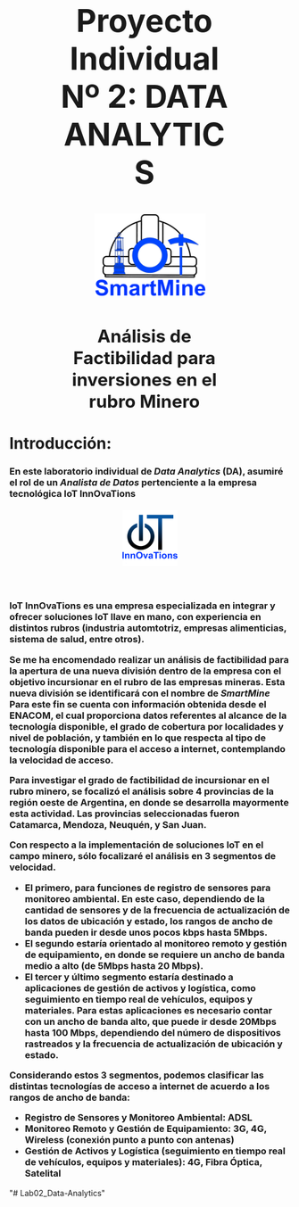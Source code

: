 <h1 align='center' style="font-weight:light; text-align:justify; margin-left: 80px; margin-right: 100px;">
<div align="center">
  <h1>Proyecto Individual Nº 2: DATA ANALYTICS</h1>
</div>

<h1 align='center'>
<img src="logo SmartMine con texto.png" width="200"> 

<h2 align='center' style="font-weight:light; text-align:justify; margin-left: 80px; margin-right: 100px;">
<div align="center">
<h2>Análisis de Factibilidad para inversiones en el rubro Minero</h2>
</div>


# Introducción:
<h3>
En este laboratorio individual de <em>Data Analytics</em> (DA), asumiré el rol de un <em>Analista de Datos</em> pertenciente a la empresa tecnológica <strong>IoT InnOvaTions</strong> <br>
<h4 align='center'>
<img src="Logo IoT 2.png" width="100"></h4> <br>

<h3> <strong>IoT InnOvaTions</strong> es una empresa especializada en integrar y ofrecer soluciones IoT llave en mano, con experiencia en distintos rubros (industria automtotriz, empresas alimenticias, sistema de salud, entre otros).<br><p>
<p> Se me ha encomendado realizar un análisis de factibilidad para la apertura de una nueva división dentro de la empresa con el objetivo incursionar en el rubro de las empresas mineras. Esta nueva división se identificará con el nombre de <em><strong>SmartMine</em></strong><br>
Para este fin se cuenta con información obtenida desde el <strong>ENACOM</strong>, el cual proporciona datos referentes al alcance de la tecnología disponible, el grado de cobertura por localidades y nivel de población, y también en lo que respecta al tipo de tecnología disponible para el acceso a internet, contemplando la velocidad de acceso.
<p> Para investigar el grado de factibilidad de incursionar en el rubro minero, se focalizó el análisis sobre 4 provincias de la región oeste de Argentina, en donde se desarrolla mayormente esta actividad. Las provincias seleccionadas fueron <strong>Catamarca</strong>, <strong>Mendoza</strong>, <strong>Neuquén</strong>, y <strong>San Juan</strong>. 
<p> Con respecto a la implementación de soluciones IoT en el campo minero, sólo focalizaré el análisis en 3 segmentos de velocidad.
<ul><li> El primero, para funciones de registro de sensores para monitoreo ambiental. En este caso, dependiendo de la cantidad de sensores y de la frecuencia de actualización de los datos de ubicación y estado, los rangos de ancho de banda pueden ir desde unos pocos kbps hasta 5Mbps.</li>
<li>El segundo estaría orientado al monitoreo remoto y gestión de equipamiento, en donde se requiere un ancho de banda medio a alto (de 5Mbps hasta 20 Mbps).</li>
<li>El tercer y último segmento estaría destinado a aplicaciones de gestión de activos y logística, como seguimiento en tiempo real de vehículos, equipos y materiales. Para estas aplicaciones es necesario contar con un ancho de banda alto, que puede ir desde 20Mbps hasta 100 Mbps, dependiendo del número de dispositivos rastreados y la frecuencia de actualización de ubicación y estado.</li></ul>
Considerando estos 3 segmentos, podemos clasificar las distintas tecnologías de acceso a internet de acuerdo a los rangos de ancho de banda:
<ul><li><strong>Registro de Sensores y Monitoreo Ambiental</strong>: ADSL</li>
<li><strong>Monitoreo Remoto y Gestión de Equipamiento</strong>: 3G, 4G, Wireless (conexión punto a punto con antenas)</li>
<li><strong>Gestión de Activos y Logística (seguimiento en tiempo real de vehículos, equipos y materiales)</strong>: 4G, Fibra Óptica, Satelital</li>
</h3>"# Lab02_Data-Analytics" 
